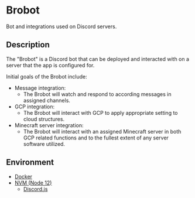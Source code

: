 # Brobot
Bot and integrations used on Discord servers.

## Description
The "Brobot" is a Discord bot that can be deployed and interacted with on a server that the app is configured for.

Initial goals of the Brobot include:
- Message integration:
  - The Brobot will watch and respond to according messages in assigned channels.
- GCP integration:
  - The Brobot will interact with GCP to apply appropriate setting to cloud structures.
- Minecraft server integration:
  - The Brobot will interact with an assigned Minecraft server in both GCP related functions and to the fullest extent of any server software utilized.

## Environment
- [Docker](https://download.docker.com/win/stable/Docker%20Desktop%20Installer.exe)
- [NVM (Node 12)](https://github.com/nvm-sh/nvm)
  - [Discord.js](https://www.npmjs.com/package/discord.js)